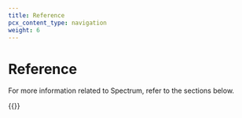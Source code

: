```yaml
---
title: Reference
pcx_content_type: navigation
weight: 6
---
```


# Reference

For more information related to Spectrum, refer to the sections below.

{{<directory-listing>}}
